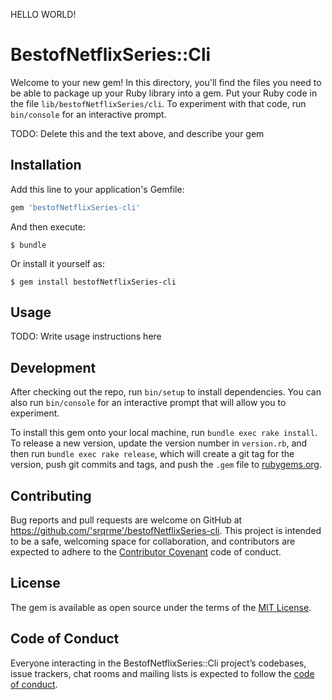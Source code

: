 HELLO WORLD!

# BestofNetflixSeries::Cli

Welcome to your new gem! In this directory, you'll find the files you need to be able to package up your Ruby library into a gem. Put your Ruby code in the file `lib/bestofNetflixSeries/cli`. To experiment with that code, run `bin/console` for an interactive prompt.

TODO: Delete this and the text above, and describe your gem

## Installation

Add this line to your application's Gemfile:

```ruby
gem 'bestofNetflixSeries-cli'
```

And then execute:

    $ bundle

Or install it yourself as:

    $ gem install bestofNetflixSeries-cli

## Usage

TODO: Write usage instructions here

## Development

After checking out the repo, run `bin/setup` to install dependencies. You can also run `bin/console` for an interactive prompt that will allow you to experiment.

To install this gem onto your local machine, run `bundle exec rake install`. To release a new version, update the version number in `version.rb`, and then run `bundle exec rake release`, which will create a git tag for the version, push git commits and tags, and push the `.gem` file to [rubygems.org](https://rubygems.org).

## Contributing

Bug reports and pull requests are welcome on GitHub at https://github.com/'srqrme'/bestofNetflixSeries-cli. This project is intended to be a safe, welcoming space for collaboration, and contributors are expected to adhere to the [Contributor Covenant](http://contributor-covenant.org) code of conduct.

## License

The gem is available as open source under the terms of the [MIT License](https://opensource.org/licenses/MIT).

## Code of Conduct

Everyone interacting in the BestofNetflixSeries::Cli project’s codebases, issue trackers, chat rooms and mailing lists is expected to follow the [code of conduct](https://github.com/'srqrme'/bestofNetflixSeries-cli/blob/master/CODE_OF_CONDUCT.md).
